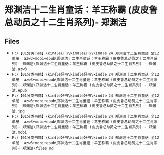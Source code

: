# 郑渊洁十二生肖童话：羊王称霸 (皮皮鲁总动员之十二生肖系列)- 郑渊洁

## Files

- `F:/【01分类书籍】\kindle好书\kindle好书\kindle 24 郑渊洁十二生肖童话 全12单册  azw3+mobi+epub\郑渊洁十二生肖童话：羊王称霸 (皮皮鲁总动员之十二生肖系列)- 郑渊洁\郑渊洁十二生肖童话：羊王称霸 (皮皮鲁总动员之十二生肖系列) - 郑渊洁.azw3`
- `F:/【01分类书籍】\kindle好书\kindle好书\kindle 24 郑渊洁十二生肖童话 全12单册  azw3+mobi+epub\郑渊洁十二生肖童话：羊王称霸 (皮皮鲁总动员之十二生肖系列)- 郑渊洁\郑渊洁十二生肖童话：羊王称霸 (皮皮鲁总动员之十二生肖系列) - 郑渊洁.epub`
- `F:/【01分类书籍】\kindle好书\kindle好书\kindle 24 郑渊洁十二生肖童话 全12单册  azw3+mobi+epub\郑渊洁十二生肖童话：羊王称霸 (皮皮鲁总动员之十二生肖系列)- 郑渊洁\郑渊洁十二生肖童话：羊王称霸 (皮皮鲁总动员之十二生肖系列) - 郑渊洁.jpg`
- `F:/【01分类书籍】\kindle好书\kindle好书\kindle 24 郑渊洁十二生肖童话 全12单册  azw3+mobi+epub\郑渊洁十二生肖童话：羊王称霸 (皮皮鲁总动员之十二生肖系列)- 郑渊洁\郑渊洁十二生肖童话：羊王称霸 (皮皮鲁总动员之十二生肖系列) - 郑渊洁.mobi`
- `F:/【01分类书籍】\kindle好书\kindle好书\kindle 24 郑渊洁十二生肖童话 全12单册  azw3+mobi+epub\郑渊洁十二生肖童话：羊王称霸 (皮皮鲁总动员之十二生肖系列)- 郑渊洁\files.md`
